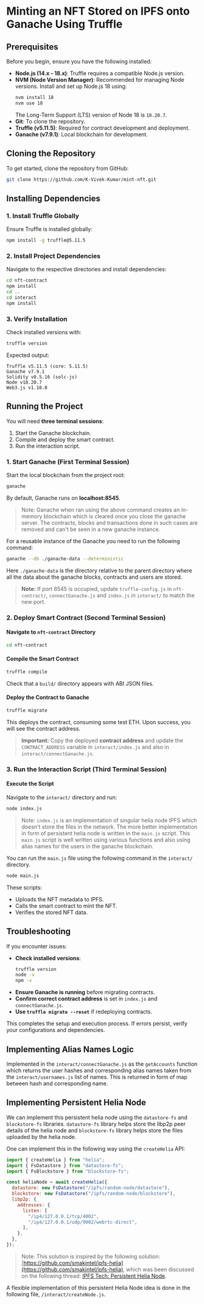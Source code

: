 # Minting an NFT Stored on IPFS onto Ganache Using Truffle

## Prerequisites

Before you begin, ensure you have the following installed:

- **Node.js (14.x - 18.x)**: Truffle requires a compatible Node.js version.
- **NVM (Node Version Manager)**: Recommended for managing Node versions. Install and set up Node.js 18 using:
  ```bash
  nvm install 18
  nvm use 18
  ```
  The Long-Term Support (LTS) version of Node 18 is `18.20.7`.
- **Git**: To clone the repository.
- **Truffle (v5.11.5)**: Required for contract development and deployment.
- **Ganache (v7.9.1)**: Local blockchain for development.

## Cloning the Repository

To get started, clone the repository from GitHub:

```bash
git clone https://github.com/K-Vivek-Kumar/mint-nft.git
```

## Installing Dependencies

### 1. Install Truffle Globally

Ensure Truffle is installed globally:

```bash
npm install -g truffle@5.11.5
```

### 2. Install Project Dependencies

Navigate to the respective directories and install dependencies:

```bash
cd nft-contract
npm install
cd ..
cd interact
npm install
```

### 3. Verify Installation

Check installed versions with:

```bash
truffle version
```

Expected output:

```
Truffle v5.11.5 (core: 5.11.5)
Ganache v7.9.1
Solidity v0.5.16 (solc-js)
Node v18.20.7
Web3.js v1.10.0
```

## Running the Project

You will need **three terminal sessions**:

1. Start the Ganache blockchain.
2. Compile and deploy the smart contract.
3. Run the interaction script.

### **1. Start Ganache** (First Terminal Session)

Start the local blockchain from the project root:

```bash
ganache
```

By default, Ganache runs on **localhost:8545**.

> Note: Ganache when ran using the above command creates an in-memory blockchain which is cleared once you close the ganache server. The contracts, blocks and transactions done in such cases are removed and can't be seen in a new ganache instance.

For a reusable instance of the Ganache you need to run the following command:

```bash
ganache --db ./ganache-data --deterministic
```

Here `./ganache-data` is the directory relative to the parent directory where all the data about the ganache blocks, contracts and users are stored.

> **Note:** If port 8545 is occupied, update `truffle-config.js` in `nft-contract/`, `connectGanache.js` and `index.js` in `interact/` to match the new port.

### **2. Deploy Smart Contract** (Second Terminal Session)

#### Navigate to `nft-contract` Directory

```bash
cd nft-contract
```

#### Compile the Smart Contract

```bash
truffle compile
```

Check that a `build/` directory appears with ABI JSON files.

#### Deploy the Contract to Ganache

```bash
truffle migrate
```

This deploys the contract, consuming some test ETH. Upon success, you will see the contract address.

> **Important:** Copy the deployed **contract address** and update the `CONTRACT_ADDRESS` variable in `interact/index.js` and also in `interact/connectGanache.js`.

### **3. Run the Interaction Script** (Third Terminal Session)

#### Execute the Script

Navigate to the `interact/` directory and run:

```bash
node index.js
```

> Note: `index.js` is an implementation of singular helia node IPFS which doesn't store the files in the network. The more better implementation in form of persistent helia node is written in the `main.js` script. This `main.js` script is well written using various functions and also using alias names for the users in the ganache blockchain.

You can run the `main.js` file using the following command in the `interact/` directory.

```bash
node main.js
```

These scripts:

- Uploads the NFT metadata to IPFS.
- Calls the smart contract to mint the NFT.
- Verifies the stored NFT data.

## Troubleshooting

If you encounter issues:

- **Check installed versions**:
  ```bash
  truffle version
  node -v
  npm -v
  ```
- **Ensure Ganache is running** before migrating contracts.
- **Confirm correct contract address** is set in `index.js` and `connectGanache.js`.
- **Use `truffle migrate --reset`** if redeploying contracts.

This completes the setup and execution process. If errors persist, verify your configurations and dependencies.

## Implementing Alias Names Logic

Implemented in the `interact/connectGanache.js` as the `getAccounts` function which returns the user hashes and corresponding alias names taken from the `interact/usernames.js` list of names. This is returned in form of map between hash and corresponding name.

## Implementing Persistent Helia Node

We can implement this persistent helia node using the `datastore-fs` and `blockstore-fs` libraries. `datastore-fs` library helps store the libp2p peer details of the helia node and `blockstore-fs` library helps store the files uploaded by the helia node.

One can implement this in the following way using the `createHelia` API:

```javascript
import { createHelia } from "helia";
import { FsDatastore } from "datastore-fs";
import { FsBlockstore } from "blockstore-fs";

const heliaNode = await createHelia({
  datastore: new FsDatastore("/ipfs/random-node/datastore"),
  blockstore: new FsDatastore("/ipfs/random-node/blockstore"),
  libp2p: {
    addresses: {
      listen: [
        "/ip4/127.0.0.1/tcp/4002",
        "/ip4/127.0.0.1/udp/9002/webrtc-direct",
      ],
    },
  },
});
```

> Note: This solution is inspired by the following solution: [https://github.com/smakintel/ipfs-helia](https://github.com/smakintel/ipfs-helia), which was been discussed on the following thread: [IPFS Tech: Persistent Helia Node](https://discuss.ipfs.tech/t/i-used-helia-to-run-local-ipfs-node-using-electron-how-to-persist-nodeid/17766/9).

A flexible implementation of this persistent Helia Node idea is done in the following file, `/interact/createNode.js`.
